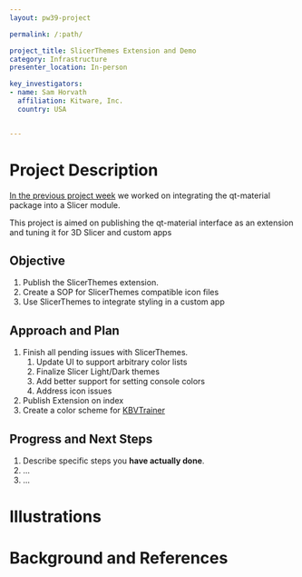```yaml
---
layout: pw39-project

permalink: /:path/

project_title: SlicerThemes Extension and Demo
category: Infrastructure
presenter_location: In-person

key_investigators:
- name: Sam Horvath
  affiliation: Kitware, Inc.
  country: USA


---
```


# Project Description

<!-- Add a short paragraph describing the project. -->
[In the previous project week](https://projectweek.na-mic.org/PW38_2023_GranCanaria/Projects/SlicerQSS/) we worked on integrating the qt-material package into a Slicer module. 

This project is aimed on publishing the qt-material interface as an extension and tuning it for 3D Slicer and custom apps

## Objective

<!-- Describe here WHAT you would like to achieve (what you will have as end result). -->

1. Publish the SlicerThemes extension.
1. Create a SOP for SlicerThemes compatible icon files
1. Use SlicerThemes to integrate styling in a custom app

## Approach and Plan

<!-- Describe here HOW you would like to achieve the objectives stated above. -->

1. Finish all pending issues with SlicerThemes.
    1. Update UI to support arbitrary color lists
    1. Finalize Slicer Light/Dark themes
    1. Add better support for setting console colors
    1. Address icon issues
1. Publish Extension on index
1. Create a color scheme for [KBVTrainer](https://www.kitware.com/introducing-imstk-part2/)

## Progress and Next Steps

<!-- Update this section as you make progress, describing of what you have ACTUALLY DONE.
     If there are specific steps that you could not complete then you can describe them here, too. -->

1. Describe specific steps you **have actually done**.
1. ...
1. ...

# Illustrations

<!-- Add pictures and links to videos that demonstrate what has been accomplished.
![Description of picture](Example2.jpg)
![Some more images](Example2.jpg)
-->

# Background and References

<!-- If you developed any software, include link to the source code repository.
     If possible, also add links to sample data, and to any relevant publications. -->
